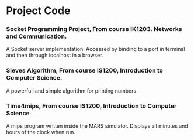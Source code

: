 # Project Code
### Socket Programming Project, From course IK1203. Networks and Communication.
A Socket server implementation. Accessed by binding to a port in terminal and then through localhost in a browser.

### Sieves Algorithm, From course IS1200, Introduction to Computer Science.
A powerfull and simple algorithm for printing numbers.

### Time4mips, From course IS1200, Introduction to Computer Science
A mips program written inside the MARS simulator. Displays all minutes and hours of the clock when run.
